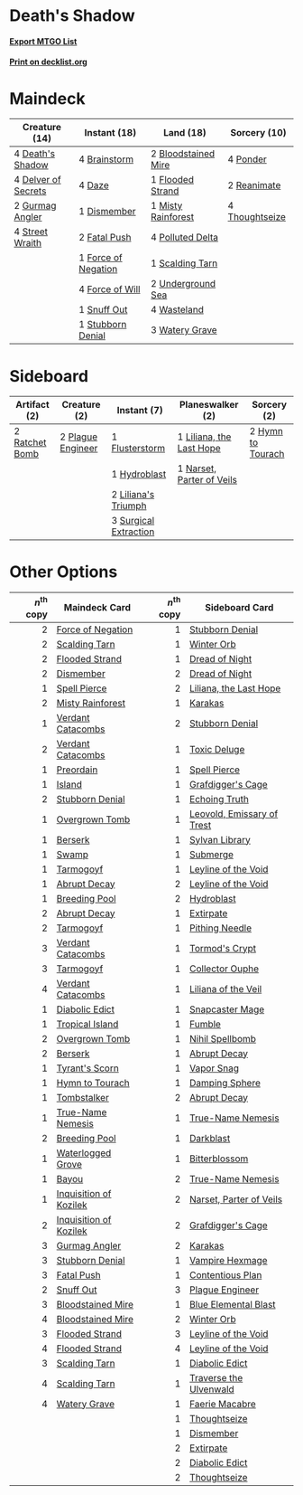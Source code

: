 # Death's Shadow

#### [Export MTGO List](../collection/Death's%20Shadow/Death's%20Shadow.txt)
#### [Print on decklist.org](http://decklist.org/?deckmain=2%09Bloodstained%20Mire%0A4%09Brainstorm%0A4%09Daze%0A4%09Death's%20Shadow%0A4%09Delver%20of%20Secrets%0A1%09Dismember%0A2%09Fatal%20Push%0A1%09Flooded%20Strand%0A1%09Force%20of%20Negation%0A4%09Force%20of%20Will%0A2%09Gurmag%20Angler%0A1%09Misty%20Rainforest%0A4%09Polluted%20Delta%0A4%09Ponder%0A2%09Reanimate%0A1%09Scalding%20Tarn%0A1%09Snuff%20Out%0A4%09Street%20Wraith%0A1%09Stubborn%20Denial%0A4%09Thoughtseize%0A2%09Underground%20Sea%0A4%09Wasteland%0A3%09Watery%20Grave&deckside=1%09Flusterstorm%0A1%09Hydroblast%0A2%09Hymn%20to%20Tourach%0A2%09Liliana's%20Triumph%0A1%09Liliana,%20the%20Last%20Hope%0A1%09Narset,%20Parter%20of%20Veils%0A2%09Plague%20Engineer%0A2%09Ratchet%20Bomb%0A3%09Surgical%20Extraction)
# Maindeck

|                                        Creature (14)                                         |                                         Instant (18)                                         |                                          Land (18)                                           |                                      Sorcery (10)                                       |
|----------------------------------------------------------------------------------------------|----------------------------------------------------------------------------------------------|----------------------------------------------------------------------------------------------|-----------------------------------------------------------------------------------------|
|4 [Death's Shadow](http://gatherer.wizards.com/Pages/Card/Details.aspx?multiverseid=425889)   |4 [Brainstorm](http://gatherer.wizards.com/Pages/Card/Details.aspx?multiverseid=3897)         |2 [Bloodstained Mire](http://gatherer.wizards.com/Pages/Card/Details.aspx?multiverseid=405094)|4 [Ponder](http://gatherer.wizards.com/Pages/Card/Details.aspx?multiverseid=451051)      |
|4 [Delver of Secrets](http://gatherer.wizards.com/Pages/Card/Details.aspx?multiverseid=226749)|4 [Daze](http://gatherer.wizards.com/Pages/Card/Details.aspx?multiverseid=189255)             |1 [Flooded Strand](http://gatherer.wizards.com/Pages/Card/Details.aspx?multiverseid=405098)   |2 [Reanimate](http://gatherer.wizards.com/Pages/Card/Details.aspx?multiverseid=220576)   |
|2 [Gurmag Angler](http://gatherer.wizards.com/Pages/Card/Details.aspx?multiverseid=391850)    |1 [Dismember](http://gatherer.wizards.com/Pages/Card/Details.aspx?multiverseid=382182)        |1 [Misty Rainforest](http://gatherer.wizards.com/Pages/Card/Details.aspx?multiverseid=405102) |4 [Thoughtseize](http://gatherer.wizards.com/Pages/Card/Details.aspx?multiverseid=438676)|
|4 [Street Wraith](http://gatherer.wizards.com/Pages/Card/Details.aspx?multiverseid=442097)    |2 [Fatal Push](http://gatherer.wizards.com/Pages/Card/Details.aspx?multiverseid=423724)       |4 [Polluted Delta](http://gatherer.wizards.com/Pages/Card/Details.aspx?multiverseid=405104)   |                                                                                         |
|                                                                                              |1 [Force of Negation](http://gatherer.wizards.com/Pages/Card/Details.aspx?multiverseid=464001)|1 [Scalding Tarn](http://gatherer.wizards.com/Pages/Card/Details.aspx?multiverseid=405107)    |                                                                                         |
|                                                                                              |4 [Force of Will](http://gatherer.wizards.com/Pages/Card/Details.aspx?multiverseid=3107)      |2 [Underground Sea](http://gatherer.wizards.com/Pages/Card/Details.aspx?multiverseid=886)     |                                                                                         |
|                                                                                              |1 [Snuff Out](http://gatherer.wizards.com/Pages/Card/Details.aspx?multiverseid=201794)        |4 [Wasteland](http://gatherer.wizards.com/Pages/Card/Details.aspx?multiverseid=413790)        |                                                                                         |
|                                                                                              |1 [Stubborn Denial](http://gatherer.wizards.com/Pages/Card/Details.aspx?multiverseid=386673)  |3 [Watery Grave](http://gatherer.wizards.com/Pages/Card/Details.aspx?multiverseid=405114)     |                                                                                         |


# Sideboard

|                                      Artifact (2)                                       |                                        Creature (2)                                        |                                          Instant (7)                                           |                                          Planeswalker (2)                                          |                                        Sorcery (2)                                         |
|-----------------------------------------------------------------------------------------|--------------------------------------------------------------------------------------------|------------------------------------------------------------------------------------------------|----------------------------------------------------------------------------------------------------|--------------------------------------------------------------------------------------------|
|2 [Ratchet Bomb](http://gatherer.wizards.com/Pages/Card/Details.aspx?multiverseid=370623)|2 [Plague Engineer](http://gatherer.wizards.com/Pages/Card/Details.aspx?multiverseid=464049)|1 [Flusterstorm](http://gatherer.wizards.com/Pages/Card/Details.aspx?multiverseid=228255)       |1 [Liliana, the Last Hope](http://gatherer.wizards.com/Pages/Card/Details.aspx?multiverseid=414388) |2 [Hymn to Tourach](http://gatherer.wizards.com/Pages/Card/Details.aspx?multiverseid=413634)|
|                                                                                         |                                                                                            |1 [Hydroblast](http://gatherer.wizards.com/Pages/Card/Details.aspx?multiverseid=3915)           |1 [Narset, Parter of Veils](http://gatherer.wizards.com/Pages/Card/Details.aspx?multiverseid=460988)|                                                                                            |
|                                                                                         |                                                                                            |2 [Liliana's Triumph](http://gatherer.wizards.com/Pages/Card/Details.aspx?multiverseid=461025)  |                                                                                                    |                                                                                            |
|                                                                                         |                                                                                            |3 [Surgical Extraction](http://gatherer.wizards.com/Pages/Card/Details.aspx?multiverseid=397706)|                                                                                                    |                                                                                            |


# Other Options

|*n*<sup>th</sup> copy|                                          Maindeck Card                                          |*n*<sup>th</sup> copy|                                           Sideboard Card                                            |
|--------------------:|-------------------------------------------------------------------------------------------------|--------------------:|-----------------------------------------------------------------------------------------------------|
|                    2|[Force of Negation](http://gatherer.wizards.com/Pages/Card/Details.aspx?multiverseid=464001)     |                    1|[Stubborn Denial](http://gatherer.wizards.com/Pages/Card/Details.aspx?multiverseid=386673)           |
|                    2|[Scalding Tarn](http://gatherer.wizards.com/Pages/Card/Details.aspx?multiverseid=405107)         |                    1|[Winter Orb](http://gatherer.wizards.com/Pages/Card/Details.aspx?multiverseid=643)                   |
|                    2|[Flooded Strand](http://gatherer.wizards.com/Pages/Card/Details.aspx?multiverseid=405098)        |                    1|[Dread of Night](http://gatherer.wizards.com/Pages/Card/Details.aspx?multiverseid=14580)             |
|                    2|[Dismember](http://gatherer.wizards.com/Pages/Card/Details.aspx?multiverseid=382182)             |                    2|[Dread of Night](http://gatherer.wizards.com/Pages/Card/Details.aspx?multiverseid=14580)             |
|                    1|[Spell Pierce](http://gatherer.wizards.com/Pages/Card/Details.aspx?multiverseid=425876)          |                    2|[Liliana, the Last Hope](http://gatherer.wizards.com/Pages/Card/Details.aspx?multiverseid=414388)    |
|                    2|[Misty Rainforest](http://gatherer.wizards.com/Pages/Card/Details.aspx?multiverseid=405102)      |                    1|[Karakas](http://gatherer.wizards.com/Pages/Card/Details.aspx?multiverseid=413782)                   |
|                    1|[Verdant Catacombs](http://gatherer.wizards.com/Pages/Card/Details.aspx?multiverseid=405113)     |                    2|[Stubborn Denial](http://gatherer.wizards.com/Pages/Card/Details.aspx?multiverseid=386673)           |
|                    2|[Verdant Catacombs](http://gatherer.wizards.com/Pages/Card/Details.aspx?multiverseid=405113)     |                    1|[Toxic Deluge](http://gatherer.wizards.com/Pages/Card/Details.aspx?multiverseid=376559)              |
|                    1|[Preordain](http://gatherer.wizards.com/Pages/Card/Details.aspx?multiverseid=405347)             |                    1|[Spell Pierce](http://gatherer.wizards.com/Pages/Card/Details.aspx?multiverseid=425876)              |
|                    1|[Island](http://gatherer.wizards.com/Pages/Card/Details.aspx?multiverseid=439857)                |                    1|[Grafdigger's Cage](http://gatherer.wizards.com/Pages/Card/Details.aspx?multiverseid=278452)         |
|                    2|[Stubborn Denial](http://gatherer.wizards.com/Pages/Card/Details.aspx?multiverseid=386673)       |                    1|[Echoing Truth](http://gatherer.wizards.com/Pages/Card/Details.aspx?multiverseid=405212)             |
|                    1|[Overgrown Tomb](http://gatherer.wizards.com/Pages/Card/Details.aspx?multiverseid=405103)        |                    1|[Leovold, Emissary of Trest](http://gatherer.wizards.com/Pages/Card/Details.aspx?multiverseid=416834)|
|                    1|[Berserk](http://gatherer.wizards.com/Pages/Card/Details.aspx?multiverseid=738)                  |                    1|[Sylvan Library](http://gatherer.wizards.com/Pages/Card/Details.aspx?multiverseid=2240)              |
|                    1|[Swamp](http://gatherer.wizards.com/Pages/Card/Details.aspx?multiverseid=439858)                 |                    1|[Submerge](http://gatherer.wizards.com/Pages/Card/Details.aspx?multiverseid=21296)                   |
|                    1|[Tarmogoyf](http://gatherer.wizards.com/Pages/Card/Details.aspx?multiverseid=136142)             |                    1|[Leyline of the Void](http://gatherer.wizards.com/Pages/Card/Details.aspx?multiverseid=107682)       |
|                    1|[Abrupt Decay](http://gatherer.wizards.com/Pages/Card/Details.aspx?multiverseid=456061)          |                    2|[Leyline of the Void](http://gatherer.wizards.com/Pages/Card/Details.aspx?multiverseid=107682)       |
|                    1|[Breeding Pool](http://gatherer.wizards.com/Pages/Card/Details.aspx?multiverseid=97088)          |                    2|[Hydroblast](http://gatherer.wizards.com/Pages/Card/Details.aspx?multiverseid=3915)                  |
|                    2|[Abrupt Decay](http://gatherer.wizards.com/Pages/Card/Details.aspx?multiverseid=456061)          |                    1|[Extirpate](http://gatherer.wizards.com/Pages/Card/Details.aspx?multiverseid=370384)                 |
|                    2|[Tarmogoyf](http://gatherer.wizards.com/Pages/Card/Details.aspx?multiverseid=136142)             |                    1|[Pithing Needle](http://gatherer.wizards.com/Pages/Card/Details.aspx?multiverseid=129526)            |
|                    3|[Verdant Catacombs](http://gatherer.wizards.com/Pages/Card/Details.aspx?multiverseid=405113)     |                    1|[Tormod's Crypt](http://gatherer.wizards.com/Pages/Card/Details.aspx?multiverseid=389723)            |
|                    3|[Tarmogoyf](http://gatherer.wizards.com/Pages/Card/Details.aspx?multiverseid=136142)             |                    1|[Collector Ouphe](http://gatherer.wizards.com/Pages/Card/Details.aspx?multiverseid=464107)           |
|                    4|[Verdant Catacombs](http://gatherer.wizards.com/Pages/Card/Details.aspx?multiverseid=405113)     |                    1|[Liliana of the Veil](http://gatherer.wizards.com/Pages/Card/Details.aspx?multiverseid=235597)       |
|                    1|[Diabolic Edict](http://gatherer.wizards.com/Pages/Card/Details.aspx?multiverseid=442074)        |                    1|[Snapcaster Mage](http://gatherer.wizards.com/Pages/Card/Details.aspx?multiverseid=227676)           |
|                    1|[Tropical Island](http://gatherer.wizards.com/Pages/Card/Details.aspx?multiverseid=884)          |                    1|[Fumble](http://gatherer.wizards.com/Pages/Card/Details.aspx?multiverseid=446002)                    |
|                    2|[Overgrown Tomb](http://gatherer.wizards.com/Pages/Card/Details.aspx?multiverseid=405103)        |                    1|[Nihil Spellbomb](http://gatherer.wizards.com/Pages/Card/Details.aspx?multiverseid=442215)           |
|                    2|[Berserk](http://gatherer.wizards.com/Pages/Card/Details.aspx?multiverseid=738)                  |                    1|[Abrupt Decay](http://gatherer.wizards.com/Pages/Card/Details.aspx?multiverseid=456061)              |
|                    1|[Tyrant's Scorn](http://gatherer.wizards.com/Pages/Card/Details.aspx?multiverseid=461152)        |                    1|[Vapor Snag](http://gatherer.wizards.com/Pages/Card/Details.aspx?multiverseid=249373)                |
|                    1|[Hymn to Tourach](http://gatherer.wizards.com/Pages/Card/Details.aspx?multiverseid=413634)       |                    1|[Damping Sphere](http://gatherer.wizards.com/Pages/Card/Details.aspx?multiverseid=443101)            |
|                    1|[Tombstalker](http://gatherer.wizards.com/Pages/Card/Details.aspx?multiverseid=136041)           |                    2|[Abrupt Decay](http://gatherer.wizards.com/Pages/Card/Details.aspx?multiverseid=456061)              |
|                    1|[True-Name Nemesis](http://gatherer.wizards.com/Pages/Card/Details.aspx?multiverseid=446104)     |                    1|[True-Name Nemesis](http://gatherer.wizards.com/Pages/Card/Details.aspx?multiverseid=446104)         |
|                    2|[Breeding Pool](http://gatherer.wizards.com/Pages/Card/Details.aspx?multiverseid=97088)          |                    1|[Darkblast](http://gatherer.wizards.com/Pages/Card/Details.aspx?multiverseid=456055)                 |
|                    1|[Waterlogged Grove](http://gatherer.wizards.com/Pages/Card/Details.aspx?multiverseid=464198)     |                    1|[Bitterblossom](http://gatherer.wizards.com/Pages/Card/Details.aspx?multiverseid=397701)             |
|                    1|[Bayou](http://gatherer.wizards.com/Pages/Card/Details.aspx?multiverseid=879)                    |                    2|[True-Name Nemesis](http://gatherer.wizards.com/Pages/Card/Details.aspx?multiverseid=446104)         |
|                    1|[Inquisition of Kozilek](http://gatherer.wizards.com/Pages/Card/Details.aspx?multiverseid=416897)|                    2|[Narset, Parter of Veils](http://gatherer.wizards.com/Pages/Card/Details.aspx?multiverseid=460988)   |
|                    2|[Inquisition of Kozilek](http://gatherer.wizards.com/Pages/Card/Details.aspx?multiverseid=416897)|                    2|[Grafdigger's Cage](http://gatherer.wizards.com/Pages/Card/Details.aspx?multiverseid=278452)         |
|                    3|[Gurmag Angler](http://gatherer.wizards.com/Pages/Card/Details.aspx?multiverseid=391850)         |                    2|[Karakas](http://gatherer.wizards.com/Pages/Card/Details.aspx?multiverseid=413782)                   |
|                    3|[Stubborn Denial](http://gatherer.wizards.com/Pages/Card/Details.aspx?multiverseid=386673)       |                    1|[Vampire Hexmage](http://gatherer.wizards.com/Pages/Card/Details.aspx?multiverseid=389735)           |
|                    3|[Fatal Push](http://gatherer.wizards.com/Pages/Card/Details.aspx?multiverseid=423724)            |                    1|[Contentious Plan](http://gatherer.wizards.com/Pages/Card/Details.aspx?multiverseid=460973)          |
|                    2|[Snuff Out](http://gatherer.wizards.com/Pages/Card/Details.aspx?multiverseid=201794)             |                    3|[Plague Engineer](http://gatherer.wizards.com/Pages/Card/Details.aspx?multiverseid=464049)           |
|                    3|[Bloodstained Mire](http://gatherer.wizards.com/Pages/Card/Details.aspx?multiverseid=405094)     |                    1|[Blue Elemental Blast](http://gatherer.wizards.com/Pages/Card/Details.aspx?multiverseid=694)         |
|                    4|[Bloodstained Mire](http://gatherer.wizards.com/Pages/Card/Details.aspx?multiverseid=405094)     |                    2|[Winter Orb](http://gatherer.wizards.com/Pages/Card/Details.aspx?multiverseid=643)                   |
|                    3|[Flooded Strand](http://gatherer.wizards.com/Pages/Card/Details.aspx?multiverseid=405098)        |                    3|[Leyline of the Void](http://gatherer.wizards.com/Pages/Card/Details.aspx?multiverseid=107682)       |
|                    4|[Flooded Strand](http://gatherer.wizards.com/Pages/Card/Details.aspx?multiverseid=405098)        |                    4|[Leyline of the Void](http://gatherer.wizards.com/Pages/Card/Details.aspx?multiverseid=107682)       |
|                    3|[Scalding Tarn](http://gatherer.wizards.com/Pages/Card/Details.aspx?multiverseid=405107)         |                    1|[Diabolic Edict](http://gatherer.wizards.com/Pages/Card/Details.aspx?multiverseid=442074)            |
|                    4|[Scalding Tarn](http://gatherer.wizards.com/Pages/Card/Details.aspx?multiverseid=405107)         |                    1|[Traverse the Ulvenwald](http://gatherer.wizards.com/Pages/Card/Details.aspx?multiverseid=409998)    |
|                    4|[Watery Grave](http://gatherer.wizards.com/Pages/Card/Details.aspx?multiverseid=405114)          |                    1|[Faerie Macabre](http://gatherer.wizards.com/Pages/Card/Details.aspx?multiverseid=201822)            |
|                     |                                                                                                 |                    1|[Thoughtseize](http://gatherer.wizards.com/Pages/Card/Details.aspx?multiverseid=438676)              |
|                     |                                                                                                 |                    1|[Dismember](http://gatherer.wizards.com/Pages/Card/Details.aspx?multiverseid=382182)                 |
|                     |                                                                                                 |                    2|[Extirpate](http://gatherer.wizards.com/Pages/Card/Details.aspx?multiverseid=370384)                 |
|                     |                                                                                                 |                    2|[Diabolic Edict](http://gatherer.wizards.com/Pages/Card/Details.aspx?multiverseid=442074)            |
|                     |                                                                                                 |                    2|[Thoughtseize](http://gatherer.wizards.com/Pages/Card/Details.aspx?multiverseid=438676)              |

